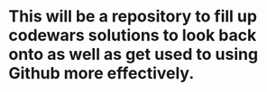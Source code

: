 # This will be a repository to fill up codewars solutions to look back onto as well as get used to using Github more effectively.
